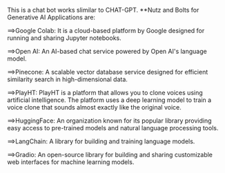 This is a chat bot works slimilar to CHAT-GPT. 
**Nutz and Bolts for Generative AI Applications are:

==>Google Colab: It is a cloud-based platform by Google designed for running and sharing Jupyter notebooks.


==>Open AI: An AI-based chat service powered by Open AI's language model.


==>Pinecone: A scalable vector database service designed for efficient similarity search in high-dimensional data.


==>PlayHT: PlayHT is a platform that allows you to clone voices using artificial intelligence. The platform uses a deep learning model to train a voice clone that sounds almost exactly like the original voice.


==>HuggingFace: An organization known for its popular library providing easy access to pre-trained models and natural language processing tools.


==>LangChain: A library for building and training language models.


==>Gradio: An open-source library for building and sharing customizable web interfaces for machine learning models.
